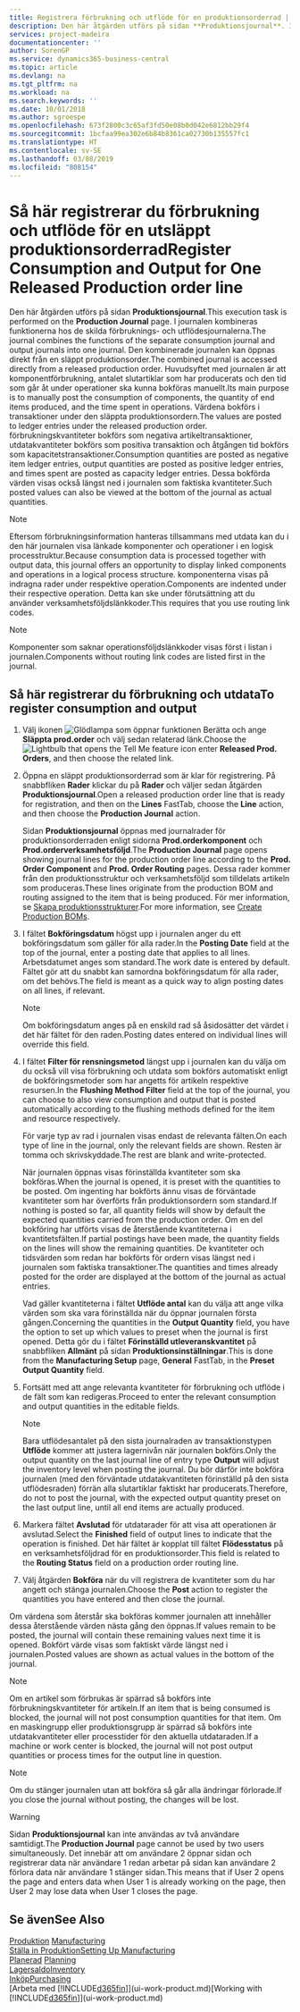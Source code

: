 ```yaml
---
title: Registrera förbrukning och utflöde för en produktionsorderrad | Microsoft Docs
description: Den här åtgärden utförs på sidan **Produktionsjournal**. I journalen kombineras funktionerna hos de skilda förbruknings- och utflödesjournalerna. Den kombinerade journalen kan öppnas direkt från en släppt produktionsorder. Huvudsyftet med journalen är att komponentförbrukning, antalet slutartiklar som har producerats och den tid som går åt under operationer ska kunna bokföras manuellt.
services: project-madeira
documentationcenter: ''
author: SorenGP
ms.service: dynamics365-business-central
ms.topic: article
ms.devlang: na
ms.tgt_pltfrm: na
ms.workload: na
ms.search.keywords: ''
ms.date: 10/01/2018
ms.author: sgroespe
ms.openlocfilehash: 673f2800c3c65af3fd50e08b0d042e6812bb29f4
ms.sourcegitcommit: 1bcfaa99ea302e6b84b8361ca02730b135557fc1
ms.translationtype: HT
ms.contentlocale: sv-SE
ms.lasthandoff: 03/08/2019
ms.locfileid: "808154"
---
```

# <a name="register-consumption-and-output-for-one-released-production-order-line"></a><span data-ttu-id="ff0e8-106">Så här registrerar du förbrukning och utflöde för en utsläppt produktionsorderrad</span><span class="sxs-lookup"><span data-stu-id="ff0e8-106">Register Consumption and Output for One Released Production order line</span></span>
<span data-ttu-id="ff0e8-107">Den här åtgärden utförs på sidan **Produktionsjournal**.</span><span class="sxs-lookup"><span data-stu-id="ff0e8-107">This execution task is performed on the **Production Journal** page.</span></span> <span data-ttu-id="ff0e8-108">I journalen kombineras funktionerna hos de skilda förbruknings- och utflödesjournalerna.</span><span class="sxs-lookup"><span data-stu-id="ff0e8-108">The journal combines the functions of the separate consumption journal and output journals into one journal.</span></span> <span data-ttu-id="ff0e8-109">Den kombinerade journalen kan öppnas direkt från en släppt produktionsorder.</span><span class="sxs-lookup"><span data-stu-id="ff0e8-109">The combined journal is accessed directly from a released production order.</span></span> <span data-ttu-id="ff0e8-110">Huvudsyftet med journalen är att komponentförbrukning, antalet slutartiklar som har producerats och den tid som går åt under operationer ska kunna bokföras manuellt.</span><span class="sxs-lookup"><span data-stu-id="ff0e8-110">Its main purpose is to manually post the consumption of components, the quantity of end items produced, and the time spent in operations.</span></span> <span data-ttu-id="ff0e8-111">Värdena bokförs i transaktioner under den släppta produktionsordern.</span><span class="sxs-lookup"><span data-stu-id="ff0e8-111">The values are posted to ledger entries under the released production order.</span></span> <span data-ttu-id="ff0e8-112">förbrukningskvantiteter bokförs som negativa artikeltransaktioner, utdatakvantiteter bokförs som positiva transaktion och åtgången tid bokförs som kapacitetstransaktioner.</span><span class="sxs-lookup"><span data-stu-id="ff0e8-112">Consumption quantities are posted as negative item ledger entries, output quantities are posted as positive ledger entries, and times spent are posted as capacity ledger entries.</span></span> <span data-ttu-id="ff0e8-113">Dessa bokförda värden visas också längst ned i journalen som faktiska kvantiteter.</span><span class="sxs-lookup"><span data-stu-id="ff0e8-113">Such posted values can also be viewed at the bottom of the journal as actual quantities.</span></span>  

> [!NOTE]  
>  <span data-ttu-id="ff0e8-114">Eftersom förbrukningsinformation hanteras tillsammans med utdata kan du i den här journalen visa länkade komponenter och operationer i en logisk processtruktur.</span><span class="sxs-lookup"><span data-stu-id="ff0e8-114">Because consumption data is processed together with output data, this journal offers an opportunity to display linked components and operations in a logical process structure.</span></span> <span data-ttu-id="ff0e8-115">komponenterna visas på indragna rader under respektive operation.</span><span class="sxs-lookup"><span data-stu-id="ff0e8-115">Components are indented under their respective operation.</span></span> <span data-ttu-id="ff0e8-116">Detta kan ske under förutsättning att du använder verksamhetsföljdslänkkoder.</span><span class="sxs-lookup"><span data-stu-id="ff0e8-116">This requires that you use routing link codes.</span></span>  

> [!NOTE]  
>  <span data-ttu-id="ff0e8-117">Komponenter som saknar operationsföljdslänkkoder visas först i listan i journalen.</span><span class="sxs-lookup"><span data-stu-id="ff0e8-117">Components without routing link codes are listed first in the journal.</span></span>  

## <a name="to-register-consumption-and-output"></a><span data-ttu-id="ff0e8-118">Så här registrerar du förbrukning och utdata</span><span class="sxs-lookup"><span data-stu-id="ff0e8-118">To register consumption and output</span></span>  
1.  <span data-ttu-id="ff0e8-119">Välj ikonen ![Glödlampa som öppnar funktionen Berätta](media/ui-search/search_small.png "Berätta vad du vill göra") och ange **Släppta prod.order** och välj sedan relaterad länk.</span><span class="sxs-lookup"><span data-stu-id="ff0e8-119">Choose the ![Lightbulb that opens the Tell Me feature](media/ui-search/search_small.png "Tell me what you want to do") icon enter **Released Prod. Orders**, and then choose the related link.</span></span>  
2.  <span data-ttu-id="ff0e8-120">Öppna en släppt produktionsorderrad som är klar för registrering. På snabbfliken **Rader** klickar du på **Rader** och väljer sedan åtgärden **Produktionsjournal**.</span><span class="sxs-lookup"><span data-stu-id="ff0e8-120">Open a released production order line that is ready for registration, and then on the **Lines** FastTab, choose the **Line** action, and then choose the **Production Journal** action.</span></span>  

    <span data-ttu-id="ff0e8-121">Sidan **Produktionsjournal** öppnas med journalrader för produktionsorderraden enligt sidorna **Prod.orderkomponent** och **Prod.orderverksamhetsföljd**.</span><span class="sxs-lookup"><span data-stu-id="ff0e8-121">The **Production Journal** page opens showing journal lines for the production order line according to the **Prod. Order Component** and **Prod. Order Routing** pages.</span></span> <span data-ttu-id="ff0e8-122">Dessa rader kommer från den produktionsstruktur och verksamhetsföljd som tilldelats artikeln som produceras.</span><span class="sxs-lookup"><span data-stu-id="ff0e8-122">These lines originate from the production BOM and routing assigned to the item that is being produced.</span></span> <span data-ttu-id="ff0e8-123">För mer information, se [Skapa produktionsstrukturer](production-how-to-create-routings.md).</span><span class="sxs-lookup"><span data-stu-id="ff0e8-123">For more information, see [Create Production BOMs](production-how-to-create-routings.md).</span></span>  

3.  <span data-ttu-id="ff0e8-124">I fältet **Bokföringsdatum** högst upp i journalen anger du ett bokföringsdatum som gäller för alla rader.</span><span class="sxs-lookup"><span data-stu-id="ff0e8-124">In the **Posting Date** field at the top of the journal, enter a posting date that applies to all lines.</span></span> <span data-ttu-id="ff0e8-125">Arbetsdatumet anges som standard.</span><span class="sxs-lookup"><span data-stu-id="ff0e8-125">The work date is entered by default.</span></span> <span data-ttu-id="ff0e8-126">Fältet gör att du snabbt kan samordna bokföringsdatum för alla rader, om det behövs.</span><span class="sxs-lookup"><span data-stu-id="ff0e8-126">The field is meant as a quick way to align posting dates on all lines, if relevant.</span></span>  

    > [!NOTE]  
    >  <span data-ttu-id="ff0e8-127">Om bokföringsdatum anges på en enskild rad så åsidosätter det värdet i det här fältet för den raden.</span><span class="sxs-lookup"><span data-stu-id="ff0e8-127">Posting dates entered on individual lines will override this field.</span></span>  

4.  <span data-ttu-id="ff0e8-128">I fältet **Filter för rensningsmetod** längst upp i journalen kan du välja om du också vill visa förbrukning och utdata som bokförs automatiskt enligt de bokföringsmetoder som har angetts för artikeln respektive resursen.</span><span class="sxs-lookup"><span data-stu-id="ff0e8-128">In the **Flushing Method Filter** field at the top of the journal, you can choose to also view consumption and output that is posted automatically according to the flushing methods defined for the item and resource respectively.</span></span>  

    <span data-ttu-id="ff0e8-129">För varje typ av rad i journalen visas endast de relevanta fälten.</span><span class="sxs-lookup"><span data-stu-id="ff0e8-129">On each type of line in the journal, only the relevant fields are shown.</span></span> <span data-ttu-id="ff0e8-130">Resten är tomma och skrivskyddade.</span><span class="sxs-lookup"><span data-stu-id="ff0e8-130">The rest are blank and write-protected.</span></span>  

    <span data-ttu-id="ff0e8-131">När journalen öppnas visas förinställda kvantiteter som ska bokföras.</span><span class="sxs-lookup"><span data-stu-id="ff0e8-131">When the journal is opened, it is preset with the quantities to be posted.</span></span> <span data-ttu-id="ff0e8-132">Om ingenting har bokförts ännu visas de förväntade kvantiteter som har överförts från produktionsordern som standard.</span><span class="sxs-lookup"><span data-stu-id="ff0e8-132">If nothing is posted so far, all quantity fields will show by default the expected quantities carried from the production order.</span></span> <span data-ttu-id="ff0e8-133">Om en del bokföring har utförts visas de återstående kvantiteterna i kvantitetsfälten.</span><span class="sxs-lookup"><span data-stu-id="ff0e8-133">If partial postings have been made, the quantity fields on the lines will show the remaining quantities.</span></span> <span data-ttu-id="ff0e8-134">De kvantiteter och tidsvärden som redan har bokförts för ordern visas längst ned i journalen som faktiska transaktioner.</span><span class="sxs-lookup"><span data-stu-id="ff0e8-134">The quantities and times already posted for the order are displayed at the bottom of the journal as actual entries.</span></span>  

    <span data-ttu-id="ff0e8-135">Vad gäller kvantiteterna i fältet **Utflöde antal** kan du välja att ange vilka värden som ska vara förinställda när du öppnar journalen första gången.</span><span class="sxs-lookup"><span data-stu-id="ff0e8-135">Concerning the quantities in the **Output Quantity** field, you have the option to set up which values to preset when the journal is first opened.</span></span> <span data-ttu-id="ff0e8-136">Detta gör du i fältet **Förinställd utleveranskvantitet** på snabbfliken **Allmänt** på sidan **Produktionsinställningar**.</span><span class="sxs-lookup"><span data-stu-id="ff0e8-136">This is done from the **Manufacturing Setup** page, **General** FastTab, in the **Preset Output Quantity** field.</span></span>

5.  <span data-ttu-id="ff0e8-137">Fortsätt med att ange relevanta kvantiteter för förbrukning och utflöde i de fält som kan redigeras.</span><span class="sxs-lookup"><span data-stu-id="ff0e8-137">Proceed to enter the relevant consumption and output quantities in the editable fields.</span></span>  

    > [!NOTE]  
    >  <span data-ttu-id="ff0e8-138">Bara utflödesantalet på den sista journalraden av transaktionstypen **Utflöde** kommer att justera lagernivån när journalen bokförs.</span><span class="sxs-lookup"><span data-stu-id="ff0e8-138">Only the output quantity on the last journal line of entry type **Output** will adjust the inventory level when posting the journal.</span></span> <span data-ttu-id="ff0e8-139">Du bör därför inte bokföra journalen (med den förväntade utdatakvantiteten förinställd på den sista utflödesraden) förrän alla slutartiklar faktiskt har producerats.</span><span class="sxs-lookup"><span data-stu-id="ff0e8-139">Therefore, do not to post the journal, with the expected output quantity preset on the last output line, until all end items are actually produced.</span></span>  

6.  <span data-ttu-id="ff0e8-140">Markera fältet **Avslutad** för utdatarader för att visa att operationen är avslutad.</span><span class="sxs-lookup"><span data-stu-id="ff0e8-140">Select the **Finished** field of output lines to indicate that the operation is finished.</span></span> <span data-ttu-id="ff0e8-141">Det här fältet är kopplat till fältet **Flödesstatus** på en verksamhetsföljdrad för en produktionsorder.</span><span class="sxs-lookup"><span data-stu-id="ff0e8-141">This field is related to the **Routing Status** field on a production order routing line.</span></span>  
7.  <span data-ttu-id="ff0e8-142">Välj åtgärden **Bokföra** när du vill registrera de kvantiteter som du har angett och stänga journalen.</span><span class="sxs-lookup"><span data-stu-id="ff0e8-142">Choose the **Post** action to register the quantities you have entered and then close the journal.</span></span>  

<span data-ttu-id="ff0e8-143">Om värdena som återstår ska bokföras kommer journalen att innehåller dessa återstående värden nästa gång den öppnas.</span><span class="sxs-lookup"><span data-stu-id="ff0e8-143">If values remain to be posted, the journal will contain these remaining values next time it is opened.</span></span> <span data-ttu-id="ff0e8-144">Bokfört värde visas som faktiskt värde längst ned i journalen.</span><span class="sxs-lookup"><span data-stu-id="ff0e8-144">Posted values are shown as actual values in the bottom of the journal.</span></span>  

> [!NOTE]  
>  <span data-ttu-id="ff0e8-145"> Om en artikel som förbrukas är spärrad så bokförs inte förbrukningskvantiteter för artikeln.</span><span class="sxs-lookup"><span data-stu-id="ff0e8-145">If an item that is being consumed is blocked, the journal will not post consumption quantities for that item.</span></span> <span data-ttu-id="ff0e8-146">Om en maskingrupp eller produktionsgrupp är spärrad så bokförs inte utdatakvantiteter eller processtider för den aktuella utdataraden.</span><span class="sxs-lookup"><span data-stu-id="ff0e8-146">If a machine or work center is blocked, the journal will not post output quantities or process times for the output line in question.</span></span>  

> [!NOTE]  
>  <span data-ttu-id="ff0e8-147">Om du stänger journalen utan att bokföra så går alla ändringar förlorade.</span><span class="sxs-lookup"><span data-stu-id="ff0e8-147">If you close the journal without posting, the changes will be lost.</span></span>  

> [!WARNING]  
>  <span data-ttu-id="ff0e8-148">Sidan **Produktionsjournal** kan inte användas av två användare samtidigt.</span><span class="sxs-lookup"><span data-stu-id="ff0e8-148">The **Production Journal** page cannot be used by two users simultaneously.</span></span> <span data-ttu-id="ff0e8-149">Det innebär att om användare 2 öppnar sidan och registrerar data när användare 1 redan arbetar på sidan kan användare 2 förlora data när användare 1 stänger sidan.</span><span class="sxs-lookup"><span data-stu-id="ff0e8-149">This means that if User 2 opens the page and enters data when User 1 is already working on the page, then User 2 may lose data when User 1 closes the page.</span></span>  

## <a name="see-also"></a><span data-ttu-id="ff0e8-150">Se även</span><span class="sxs-lookup"><span data-stu-id="ff0e8-150">See Also</span></span>  
<span data-ttu-id="ff0e8-151">[Produktion](production-manage-manufacturing.md)  </span><span class="sxs-lookup"><span data-stu-id="ff0e8-151">[Manufacturing](production-manage-manufacturing.md)  </span></span>  
[<span data-ttu-id="ff0e8-152">Ställa in Produktion</span><span class="sxs-lookup"><span data-stu-id="ff0e8-152">Setting Up Manufacturing</span></span>](production-configure-production-processes.md)  
<span data-ttu-id="ff0e8-153">[Planerad](production-planning.md)    </span><span class="sxs-lookup"><span data-stu-id="ff0e8-153">[Planning](production-planning.md)    </span></span>  
[<span data-ttu-id="ff0e8-154">Lagersaldo</span><span class="sxs-lookup"><span data-stu-id="ff0e8-154">Inventory</span></span>](inventory-manage-inventory.md)  
[<span data-ttu-id="ff0e8-155">Inköp</span><span class="sxs-lookup"><span data-stu-id="ff0e8-155">Purchasing</span></span>](purchasing-manage-purchasing.md)  
<span data-ttu-id="ff0e8-156">[Arbeta med [!INCLUDE[d365fin](includes/d365fin_md.md)]](ui-work-product.md)</span><span class="sxs-lookup"><span data-stu-id="ff0e8-156">[Working with [!INCLUDE[d365fin](includes/d365fin_md.md)]](ui-work-product.md)</span></span>
